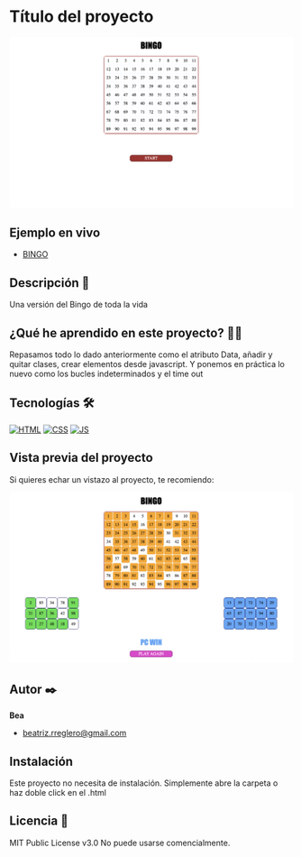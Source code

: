 # Título del proyecto

![Imagen del proyecto](https://raw.githubusercontent.com/BeatrizRodriguezReglero/bingo-vite-js/main/src/assets/images/bingo-principal.png)

## Ejemplo en vivo

- [BINGO](https://beatrizrodriguezreglero.github.io/bingo-vite-js/)


## Descripción 📑

Una versión del Bingo de toda la vida

## ¿Qué he aprendido en este proyecto? 🙇🏻

Repasamos todo lo dado anteriormente como el atributo Data, añadir y quitar clases, crear elementos desde javascript. Y ponemos en práctica lo nuevo como los bucles indeterminados y el time out

## Tecnologías 🛠

<!-- Iconos sacados de: https://github.com/hendrasob/badges/blob/master/README.md y https://github.com/alexandresanlim/Badges4-README.md-Profile -->

[![HTML](https://img.shields.io/badge/HTML5-E34F26?style=for-the-badge&logo=html5&logoColor=white)](https://es.wikipedia.org/wiki/HTML5)
[![CSS](https://img.shields.io/badge/CSS3-1572B6?style=for-the-badge&logo=css3&logoColor=white)](https://es.wikipedia.org/wiki/CSS)
[![JS](https://img.shields.io/badge/JavaScript-F7DF1E?style=for-the-badge&logo=javascript&logoColor=black)](https://es.wikipedia.org/wiki/JavaScript)

## Vista previa del proyecto

Si quieres echar un vistazo al proyecto, te recomiendo:

![Captura del proyecto](https://raw.githubusercontent.com/BeatrizRodriguezReglero/bingo-vite-js/main/src/assets/images/bingo-game.png)


## Autor ✒️

**Bea**

- [beatriz.rreglero@gmail.com](beatriz.rreglero@gmail.com)



## Instalación

Este proyecto no necesita de instalación. Simplemente abre la carpeta o haz doble click en el .html

## Licencia 📄

MIT Public License v3.0
No puede usarse comencialmente.
